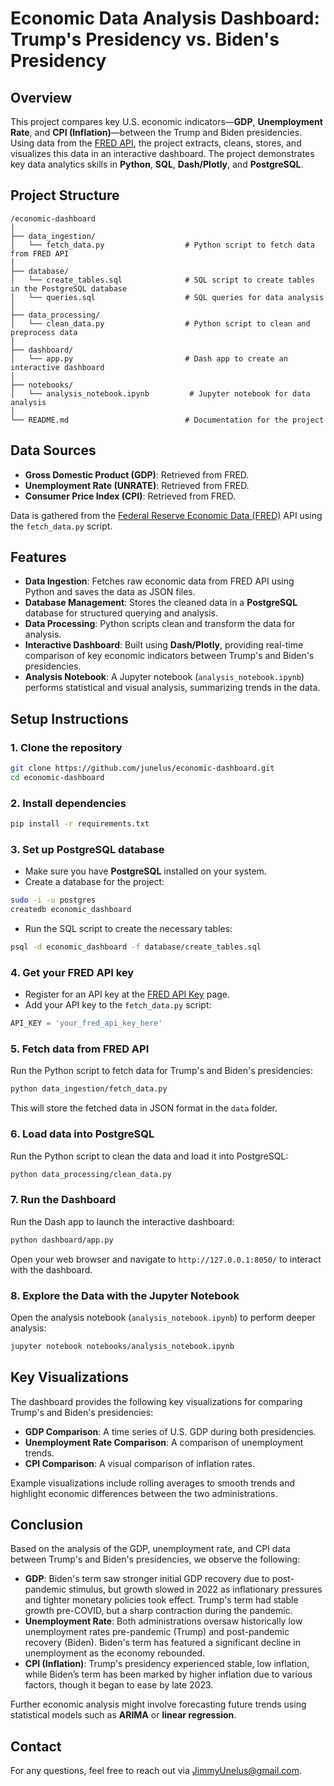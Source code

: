 # Economic Data Analysis Dashboard: Trump's Presidency vs. Biden's Presidency

## Overview

This project compares key U.S. economic indicators—**GDP**, **Unemployment Rate**, and **CPI (Inflation)**—between the Trump and Biden presidencies. Using data from the [FRED API](https://fred.stlouisfed.org/), the project extracts, cleans, stores, and visualizes this data in an interactive dashboard. The project demonstrates key data analytics skills in **Python**, **SQL**, **Dash/Plotly**, and **PostgreSQL**.

## Project Structure

```
/economic-dashboard
│
├── data_ingestion/
│   └── fetch_data.py                  # Python script to fetch data from FRED API
│
├── database/
│   └── create_tables.sql              # SQL script to create tables in the PostgreSQL database
│   └── queries.sql                    # SQL queries for data analysis
│
├── data_processing/
│   └── clean_data.py                  # Python script to clean and preprocess data
│
├── dashboard/
│   └── app.py                         # Dash app to create an interactive dashboard
│
├── notebooks/
│   └── analysis_notebook.ipynb         # Jupyter notebook for data analysis
│
└── README.md                          # Documentation for the project
```

## Data Sources

- **Gross Domestic Product (GDP)**: Retrieved from FRED.
- **Unemployment Rate (UNRATE)**: Retrieved from FRED.
- **Consumer Price Index (CPI)**: Retrieved from FRED.

Data is gathered from the [Federal Reserve Economic Data (FRED)](https://fred.stlouisfed.org/) API using the `fetch_data.py` script.

## Features

- **Data Ingestion**: Fetches raw economic data from FRED API using Python and saves the data as JSON files.
- **Database Management**: Stores the cleaned data in a **PostgreSQL** database for structured querying and analysis.
- **Data Processing**: Python scripts clean and transform the data for analysis.
- **Interactive Dashboard**: Built using **Dash/Plotly**, providing real-time comparison of key economic indicators between Trump's and Biden's presidencies.
- **Analysis Notebook**: A Jupyter notebook (`analysis_notebook.ipynb`) performs statistical and visual analysis, summarizing trends in the data.

## Setup Instructions

### 1. Clone the repository
```bash
git clone https://github.com/junelus/economic-dashboard.git
cd economic-dashboard
```

### 2. Install dependencies
```bash
pip install -r requirements.txt
```

### 3. Set up PostgreSQL database

- Make sure you have **PostgreSQL** installed on your system.
- Create a database for the project:
  
```bash
sudo -i -u postgres
createdb economic_dashboard
```

- Run the SQL script to create the necessary tables:

```bash
psql -d economic_dashboard -f database/create_tables.sql
```

### 4. Get your FRED API key

- Register for an API key at the [FRED API Key](https://fred.stlouisfed.org/) page.
- Add your API key to the `fetch_data.py` script:
  
```python
API_KEY = 'your_fred_api_key_here'
```

### 5. Fetch data from FRED API

Run the Python script to fetch data for Trump's and Biden's presidencies:

```bash
python data_ingestion/fetch_data.py
```

This will store the fetched data in JSON format in the `data` folder.

### 6. Load data into PostgreSQL

Run the Python script to clean the data and load it into PostgreSQL:

```bash
python data_processing/clean_data.py
```

### 7. Run the Dashboard

Run the Dash app to launch the interactive dashboard:

```bash
python dashboard/app.py
```

Open your web browser and navigate to `http://127.0.0.1:8050/` to interact with the dashboard.

### 8. Explore the Data with the Jupyter Notebook

Open the analysis notebook (`analysis_notebook.ipynb`) to perform deeper analysis:

```bash
jupyter notebook notebooks/analysis_notebook.ipynb
```

## Key Visualizations

The dashboard provides the following key visualizations for comparing Trump's and Biden's presidencies:

- **GDP Comparison**: A time series of U.S. GDP during both presidencies.
- **Unemployment Rate Comparison**: A comparison of unemployment trends.
- **CPI Comparison**: A visual comparison of inflation rates.

Example visualizations include rolling averages to smooth trends and highlight economic differences between the two administrations.

## Conclusion

Based on the analysis of the GDP, unemployment rate, and CPI data between Trump's and Biden's presidencies, we observe the following:
- **GDP**: Biden's term saw stronger initial GDP recovery due to post-pandemic stimulus, but growth slowed in 2022 as inflationary pressures and tighter monetary policies took effect. Trump's term had stable growth pre-COVID, but a sharp contraction during the pandemic.
- **Unemployment Rate**: Both administrations oversaw historically low unemployment rates pre-pandemic (Trump) and post-pandemic recovery (Biden). Biden's term has featured a significant decline in unemployment as the economy rebounded.
- **CPI (Inflation)**: Trump's presidency experienced stable, low inflation, while Biden’s term has been marked by higher inflation due to various factors, though it began to ease by late 2023.

Further economic analysis might involve forecasting future trends using statistical models such as **ARIMA** or **linear regression**.

## Contact

For any questions, feel free to reach out via [JimmyUnelus@gmail.com](mailto:JimmyUnelus@gmail.com).
